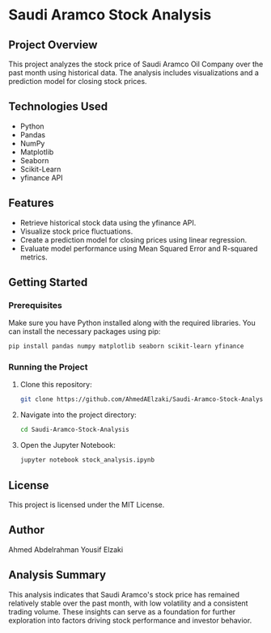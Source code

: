 # Saudi Aramco Stock Analysis

## Project Overview

This project analyzes the stock price of Saudi Aramco Oil Company over the past month using historical data. The analysis includes visualizations and a prediction model for closing stock prices.

## Technologies Used

- Python
- Pandas
- NumPy
- Matplotlib
- Seaborn
- Scikit-Learn
- yfinance API

## Features

- Retrieve historical stock data using the yfinance API.
- Visualize stock price fluctuations.
- Create a prediction model for closing prices using linear regression.
- Evaluate model performance using Mean Squared Error and R-squared metrics.

## Getting Started

### Prerequisites

Make sure you have Python installed along with the required libraries. You can install the necessary packages using pip:

```bash
pip install pandas numpy matplotlib seaborn scikit-learn yfinance
```

### Running the Project

1. Clone this repository:
   ```bash
   git clone https://github.com/AhmedAElzaki/Saudi-Aramco-Stock-Analysis.git
   ```

2. Navigate into the project directory:
   ```bash
   cd Saudi-Aramco-Stock-Analysis
   ```

3. Open the Jupyter Notebook:
   ```bash
   jupyter notebook stock_analysis.ipynb
   ```

## License

This project is licensed under the MIT License.

## Author

Ahmed Abdelrahman Yousif Elzaki

## Analysis Summary

This analysis indicates that Saudi Aramco's stock price has remained relatively stable over the past month, with low volatility and a consistent trading volume. These insights can serve as a foundation for further exploration into factors driving stock performance and investor behavior.

